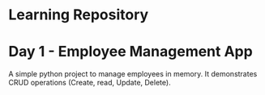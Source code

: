 # Learning Repository
# Day 1 - Employee Management App
A simple python project to manage employees in memory. It demonstrates CRUD operations (Create, read, Update, Delete).
